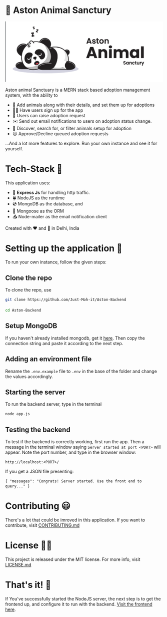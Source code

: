 # 🐼 Aston Animal Sanctury
![Animal Sanctury Logo](/assets/images/project_logo.png)


Aston animal Sanctuary is a MERN stack based adoption management system, with the ability to

- 🦄 Add animals along with their details, and set them up for adoptions
- 👮‍♀️ Have users sign up for the app
- 🐼 Users can raise adoption request
- ✉️ Send out email notifications to users on adoption status change.
- 👀 Discover, search for, or filter animals setup for adoption
- 😃 Approve/Decline queued adoption requests

...And a lot more features to explore. Run your own instance and see it for yourself.

# Tech-Stack 📱

This application uses:
- 🚅 **Express Js** for handling http traffic.
- 🍀 NodeJS as the runtime
- 💿 MongoDB as the database, and 
- 🐑 Mongoose as the ORM
- 📤 Node-mailer as the email notification client

Created with ❤️ and 🐼 in Delhi, India

# Setting up the application 🔌

To run your own instance, follow the given steps:

## Clone the repo

To clone the repo, use
```bash
git clone https://github.com/Just-Moh-it/Aston-Backend

cd Aston-Backend
```

## Setup MongoDB

If you haven't already installed mongodb, get it [here](https://docs.mongodb.com/manual/installation/). Then copy the connection string and paste it according to the next step.

## Adding an environment file

Rename the `.env.example` file to `.env` in the base of the folder and change the values accordingly.

## Starting the server

To run the backend server, type in the terminal
```bash
node app.js
```

## Testing the backend

To test if the backend is correctly working, first run the app. Then a message in the terminal window saying 
```Server started at port <PORT>```
will appear. Note the port number, and type in the browser window:

```
http://localhost:<PORT>/
```
If you get a JSON file presenting:
```
{ "messages": "Congrats! Server started. Use the front end to query..." }
```

# Contributing 😃

There's a lot that could be imroved in this application. If you want to contribute, visit [CONTRIBUTING.md](/CONTRIBUTING.md)

# License 👩‍⚖️

This project is released under the MIT license. For more info, visit [LICENSE.md](/LICENSE.md)

# That's it! 🎉

If You've successfully started the NodeJS server, the next step is to get the frontend up, and configure it to run with the backend. [Visit the frontend here](https://github.com/Just-Moh-it/Aston-Frontend).
